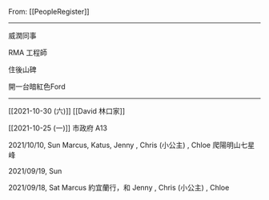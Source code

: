 From: [[PeopleRegister]]

---


威潤同事

RMA 工程師

住後山碑

開一台暗紅色Ford

---

[[2021-10-30 (六)]] [[David 林口家]]

[[2021-10-25 (一)]] 市政府 A13

2021/10/10, Sun Marcus, Katus, Jenny , Chris (小公主) , Chloe 爬陽明山七星峰

2021/09/19, Sun 

2021/09/18, Sat Marcus 約宜蘭行，和 Jenny , Chris (小公主) , Chloe